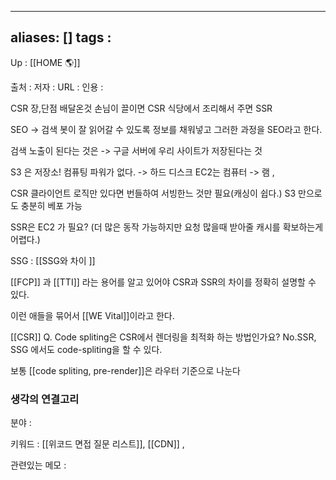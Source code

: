

---
aliases: []
tags : 
---
Up : [[HOME 🌎]]

출처 :
저자 :
URL : 
인용 : 


CSR 장,단점 
배달온것 손님이 끌이면 CSR
식당에서 조리해서 주면 SSR




SEO -> 검색 봇이 잘 읽어갈 수 있도록 정보를 채워넣고 그러한 과정을 SEO라고 한다.

검색 노출이 된다는 것은 -> 구글 서버에 우리 사이트가 저장된다는 것 


S3 은 저장소! 컴퓨팅 파워가 없다. -> 하드 디스크 
EC2는 컴퓨터 -> 램 ,

CSR 클라이언트 로직만 있다면 번들하여 서빙한느 것만 필요(캐싱이 쉽다.)
S3 만으로도 충분히 베포 가능

SSR은 EC2 가 필요? (더 많은 동작 가능하지만 요청 많을때 받아줄 캐시를 확보하는게 어렵다.)


SSG : [[SSG와 차이 ]]


[[FCP]] 과 [[TTI]] 라는 용어를 알고 있어야 CSR과 SSR의 차이를 정확히 설명할 수 있다. 

이런 애들을 묶어서 [[WE Vital]]이라고 한다.



[[CSR]]
Q. Code spliting은 CSR에서 렌더링을 최적화 하는 방법인가요?
No.SSR, SSG 에서도 code-spliting을 할 수 있다. 

보통 [[code spliting, pre-render]]은 라우터 기준으로 나눈다 









### 생각의 연결고리
분야 :

키워드 : [[위코드 면접 질문 리스트]], [[CDN]] , 

관련있는 메모 :



